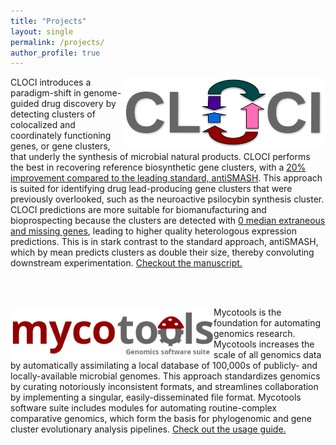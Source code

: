 ```yaml
---
title: "Projects"
layout: single
permalink: /projects/
author_profile: true
---
```


<a href="https://github.com/xonq/cloci"><img align="right"
src="https://github.com/xonq/xonq.github.io/blob/master/assets/images/cloci.png?raw=true"
title="Co-occurrence Locus and Orthologous Cluster Identifier"
style="width:325px"/></a>
CLOCI introduces a paradigm-shift in genome-guided drug discovery by detecting 
clusters of colocalized and coordinately functioning genes, or gene clusters, 
that underly the synthesis of microbial natural products. CLOCI performs
the best in recovering reference biosynthetic gene clusters, with a <a
href="https://github.com/xonq/cloci/blob/master/etc/recovery.png">20%
improvement compared to the leading standard, antiSMASH</a>. This approach is
suited for identifying drug lead-producing gene clusters that were previously overlooked, 
such as the neuroactive psilocybin synthesis cluster.
CLOCI predictions are more suitable for biomanufacturing and bioprospecting
because the clusters are detected with <a
href="https://github.com/xonq/cloci/blob/master/etc/boundaries.png">0 median extraneous and missing
genes</a>, leading to higher quality heterologous expression predictions. This is
in stark contrast to the standard approach, antiSMASH, which by mean 
predicts clusters as double their size, thereby convoluting downstream
experimentation. <a
href="https://www.biorxiv.org/content/10.1101/2023.06.20.545441v1">Checkout the
manuscript.</a>

<br /><br />

<a href="https://github.com/xonq/mycotools"><img align="left"
src="https://github.com/xonq/xonq.github.io/blob/master/assets/images/mycotools.png?raw=true"
style="width:325px"/></a>
Mycotools is the foundation for automating genomics research.
Mycotools increases the scale of all genomics data by
automatically assimilating a local database of 100,000s of publicly- and locally-available microbial genomes. This approach standardizes 
genomics by curating notoriously inconsistent formats, 
and streamlines collaboration by implementing a singular, easily-disseminated
file format. Mycotools software suite includes modules for automating
routine-complex comparative genomics, which form the basis for phylogenomic and
gene cluster evolutionary analysis pipelines. <a
href="https://github.com/xonq/mycotools/blob/master/mycotools/USAGE.md">Check
out the usage guide.</a>
